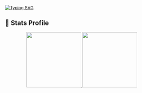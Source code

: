 <div>
  <a href="https://git.io/typing-svg">
    <img src="https://readme-typing-svg.demolab.com?font=Fira+Code&size=21&pause=1000&color=000000&width=435&lines=Hi%2C+I'm+Rogerio+Silva!;Welcome+to+my+GitHub+profile!" alt="Typing SVG"/>
  </a>
</div>

## 🌟 Stats Profile

<div align=center>
  <a href="https://github.com/Rogkk">
  <img height="180em" src="https://github-readme-stats.vercel.app/api?username=Rogkk&show_icons=true&theme=dark"/>
  <img height="180em" src="https://github-readme-stats.vercel.app/api/top-langs/?username=Rogkk&layout=compact&theme=dark"/>
</div>
